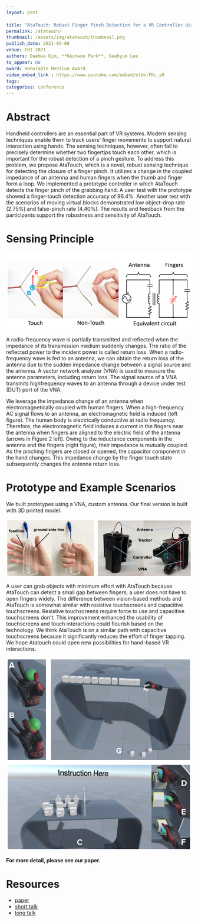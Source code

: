 ```yaml
---
layout: post

title: "AtaTouch: Robust Finger Pinch Detection for a VR Controller Using RF Return Loss"
permalink: /atatouch/
thumbnail: /assets/img/atatouch/thumbnail.png
publish_date: 2021-05-08
venue: CHI 2021
authors: Daehwa Kim, **Keunwoo Park**, Geehyuk Lee
to_appear: no
award: Honorable Mention Award
video_embed_link : https://www.youtube.com/embed/elbb-FKc_a8
tags:
categories: conference
---
```

# Abstract
Handheld controllers are an essential part of VR systems. Modern sensing techniques enable them to track users’ finger movements to support natural interaction using hands. The sensing techniques, however, often fail to precisely determine whether two fingertips touch each other, which is important for the robust detection of a pinch gesture. To address this problem, we propose AtaTouch, which is a novel, robust sensing technique for detecting the closure of a finger pinch. It utilizes a change in the coupled impedance of an antenna and human fingers when the thumb and finger form a loop. We implemented a prototype controller in which AtaTouch detects the finger pinch of the grabbing hand. A user test with the prototype showed a finger-touch detection accuracy of 96.4%. Another user test with the scenarios of moving virtual blocks demonstrated low object-drop rate (2.75%) and false-pinch rate (4.40%). The results and feedback from the participants support the robustness and sensitivity of AtaTouch.

# Sensing Principle
![sensing_principle](/assets/img/atatouch/sensing_principle.png)

A radio-frequency wave is partially transmitted and reflected when the impedance of its transmission medium suddenly changes. The ratio of the reflected power to the incident power is called return loss. When a radio-frequency wave is fed to an antenna, we can obtain the return loss of the antenna due to the sudden impedance
change between a signal source and the antenna. A vector network analyzer (VNA) is used to measure the antenna parameters, including return loss. The signal source of a VNA transmits highfrequency waves to an antenna through a device under test (DUT) port of the VNA.

We leverage the impedance change of an antenna when electromagnetically coupled with human fingers. When a high-frequency AC signal flows to an antenna, an electromagnetic field is induced (left figure). The human body is electrically conductive at radio frequency. Therefore, the electromagnetic field induces a current in the fingers near the antenna when fingers are aligned to the electric field of the antenna (arrows in Figure 2 left). Owing to the inductance components in the antenna and the fingers (right figure), their impedance is mutually coupled. As the pinching fingers are closed or opened, the capacitor component in the hand changes. This impedance change by the finger touch state subsequently changes the antenna return loss.

# Prototype and Example Scenarios
We built prototypes using a VNA, custom antenna. Our final version is built with 3D printed model.

![prototype](/assets/img/atatouch/prototype.png)

A user can grab objects with minimum effort with AtaTouch because AtaTouch can detect a small gap between fingers; a user does not have to open fingers widely. The difference between vision-based methods and AtaTouch is somewhat similar with resistive touchscreens and capacitive touchscreens. Resistive touchscreens require force to use and capacitive touchscreens don't. This improvement enhanced the usability of touchscreens and touch interactions could flourish based on the technology. We think AtaTouch is on a similar path with capacitive touchscreens because it significantly reduces the effort of finger tapping. We hope Atatouch could open new possibilities for hand-based VR interactions.

![prototype](/assets/img/atatouch/scenario.png)

**For more detail, please see our paper.**

# Resources
- [paper](to_appear)
- [short talk](to_appear)
- [long talk](to_appear)
